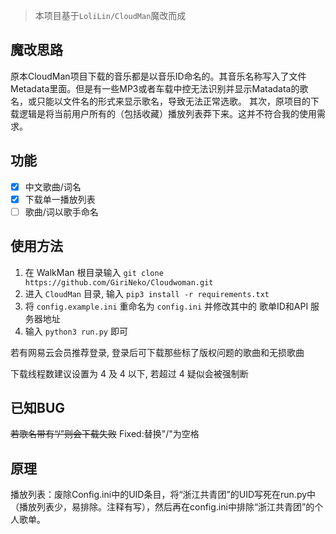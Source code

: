 > 本项目基于`LoliLin/CloudMan`魔改而成

## 魔改思路

原本CloudMan项目下载的音乐都是以音乐ID命名的。其音乐名称写入了文件Metadata里面。但是有一些MP3或者车载中控无法识别并显示Matadata的歌名，或只能以文件名的形式来显示歌名，导致无法正常选歌。
其次，原项目的下载逻辑是将当前用户所有的（包括收藏）播放列表莽下来。这并不符合我的使用需求。

## 功能

- [x] 中文歌曲/词名
- [x] 下载单一播放列表
- [ ] 歌曲/词以歌手命名 

## 使用方法

1. 在 WalkMan 根目录输入 `git clone https://github.com/GiriNeko/Cloudwoman.git`
2. 进入 `CloudMan` 目录, 输入 `pip3 install -r requirements.txt`
3. 将 `config.example.ini` 重命名为 `config.ini` 并修改其中的 歌单ID和API 服务器地址
4. 输入 `python3 run.py` 即可


若有网易云会员推荐登录, 登录后可下载那些标了版权问题的歌曲和无损歌曲

下载线程数建议设置为 4 及 4 以下, 若超过 4 疑似会被强制断

## 已知BUG

<del>若歌名带有“/”则会下载失败</del> Fixed:替换"/"为空格

## 原理

播放列表：废除Config.ini中的UID条目，将“浙江共青团”的UID写死在run.py中（播放列表少，易排除。注释有写），然后再在config.ini中排除“浙江共青团”的个人歌单。
